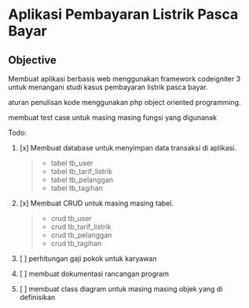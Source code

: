 # Aplikasi Pembayaran Listrik Pasca Bayar

## Objective

Membuat aplikasi berbasis web menggunakan framework codeigniter 3 untuk menangani studi kasus pembayaran listrik pasca bayar.

aturan penulisan kode menggunakan php object oriented programming.

membuat test case untuk masing masing fungsi yang digunanak

Todo:

1. [x] Membuat database untuk menyimpan data transaksi di aplikasi.

   > - tabel tb_user
   > - tabel tb_tarif_listrik
   > - tabel tb_pelanggan
   > - tabel tb_tagihan

2. [x] Membuat CRUD untuk masing masing tabel.

   > - crud tb_user
   > - crud tb_tarif_listrik
   > - crud tb_pelanggan
   > - crud tb_tagihan

3. [ ] perhitungan gaji pokok untuk karyawan

4. [ ] membuat dokumentasi rancangan program

5. [ ] membuat class diagram untuk masing masing objek yang di definisikan
